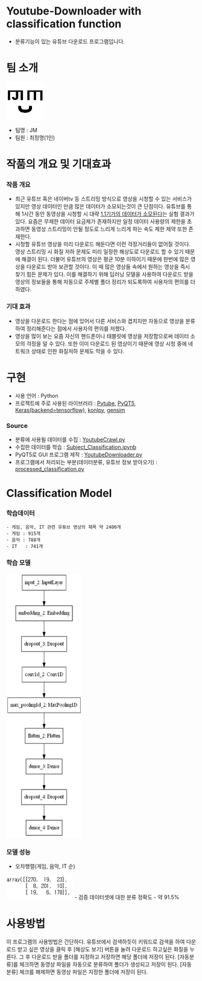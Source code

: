 # Youtube-Downloader with classification function
- 분류기능이 있는 유튜브 다운로드 프로그램입니다.

# 팀 소개
<img src="photo/MyPic.png" width="100" height="100">  

- 팀명 : JM  
- 팀원 : 최정명(1인)  

# 작품의 개요 및 기대효과  
  ### 작품 개요  
  - 최근 유튜브 혹은 네이버tv 등 스트리밍 방식으로 영상을 시청할 수 있는 서비스가 있지만 영상 데이터인 만큼 많은 데이터가 소모되는것이 큰 단점이다. 유튜브를 통해 1시간 동안 동영상을 시청할 시 대략 [1.1기가의 데이터가 소모된다](https://mynotepad.tistory.com/448)는 실험 결과가 있다. 요즘은 무제한 데이터 요금제가 존재하지만 일정 데이터 사용량의 제한을 초과하면 동영상 스트리밍이 안될 정도로 느리게 느리게 하는 속도 제한 제약 또한 존재한다.
  - 시청할 유튜브 영상을 미리 다운로드 해둔다면 이런 걱정거리들이 없어질 것이다. 영상 스트리밍 시 화질 저하 문제도 미리 일정한 해상도로 다운로드 할 수 있기 때문에 해결이 된다. 더불어 유튜브의 영상은 평균 10분 이하이기 때문에 한번에 많은 영상을 다운로드 받아 보관할 것이다. 이 때 많은 영상들 속에서 원하는 영상을 즉시 찾기 힘든 문제가 있다. 이를 해결하기 위해 딥러닝 모델을 사용하여 다운로드 받을 영상의 정보들을 통해 자동으로 주제별 폴더 정리가 되도록하여 사용자의 편의를 더하였다.  
  
  ### 기대 효과  
  - 영상을 다운로드 한다는 점에 있어서 다른 서비스와 겹치지만 자동으로 영상을 분류하여 정리해준다는 점에서 사용자의 편의를 저했다.
  - 영상을 많이 보는 요즘 자신의 핸드폰이나 태블릿에 영상을 저장함으로써 데이터 소모의 걱정을 덜 수 있다. 또한 이미 다운로드 된 영상이기 때문에 영상 시청 중에 네트워크 상태로 인한 화질저하 문제도 막을 수 있다.
  
  
  
# 구현
  - 사용 언어 : Python
  - 프로젝트에 주로 사용된 라이브러리 : [Pytube](https://python-pytube.readthedocs.io/en/latest/), [PyQT5](https://pypi.org/project/PyQt5/), [Keras(backend=tensorflow)](https://www.tensorflow.org/guide/keras?hl=ko), [konlpy](https://konlpy-ko.readthedocs.io/ko/v0.4.3/), [gensim](https://pypi.org/project/gensim/)
  ### Source
  - 분류에 사용될 데이터를 수집 : [YoutubeCrawl.py](https://github.com/JeongMyeong/Youtube-Downloader/blob/master/YoutubeCrawl.py)
  - 수집한 데이터를 학습 : [Subject_Classification.ipynb](https://github.com/JeongMyeong/Youtube-Downloader/blob/master/Subject_Classification.ipynb)
  - PyQT5로 GUI 프로그램 제작 : [YoutubeDownloader.py](https://github.com/JeongMyeong/Youtube-Downloader/blob/master/YoutubeDownloader.py)
  - 프로그램에서 처리되는 부분(데이터분류, 유튜브 정보 받아오기) : [processed_classification.py](https://github.com/JeongMyeong/Youtube-Downloader/blob/master/processed_classification.py)
 
# Classification Model
  ### 학습데이터
    - 게임, 음악, IT 관련 유튜브 영상의 제목 약 2400개
    - 게임 : 915개
    - 음악 : 788개
    - IT   : 741개
  ### 학습 모델  
   <img src="photo/model.png" width="200" height="700"> 
  
  ### 모델 성능
   - 오차행렬(게임, 음악, IT 순)
   <img src="photo/confusion_matrix.png" width="177" height="64"> 
   - 검증 데이터셋에 대한 분류 정확도  
     - 약 91.5%  
     
# 사용방법
  이 프로그램의 사용방법은 간단하다. 유튜브에서 검색하듯이 키워드로 검색을 하여 다운로드 받고 싶은 영상을 클릭 후 [해상도 보기] 버튼을 눌려 다운로드 하고싶은 화질을 누른다. 그 후 다운로드 받을 폴더를 지정하고 저장하면 해당 폴더에 저장이 된다. [자동분류]를 체크하면 동영상 파일을 자동으로 분류하여 폴더가 생성되고 저장이 된다. [자동분류] 체크를 해제하면 동영상 파일은 지정한 폴더에 저장이 된다.
